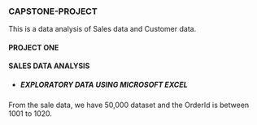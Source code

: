 ### CAPSTONE-PROJECT
This is a data analysis of Sales data and Customer data. 
#### PROJECT ONE
#### SALES DATA ANALYSIS
- ##### EXPLORATORY DATA USING MICROSOFT EXCEL
From the sale data, we have 50,000 dataset and the OrderId is between 1001 to 1020.
